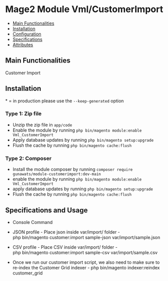 # Mage2 Module Vml/CustomerImport
 - [Main Functionalities](#markdown-header-main-functionalities)
 - [Installation](#markdown-header-installation)
 - [Configuration](#markdown-header-configuration)
 - [Specifications](#markdown-header-specifications)
 - [Attributes](#markdown-header-attributes)


## Main Functionalities
Customer Import 

## Installation
\* = in production please use the `--keep-generated` option

### Type 1: Zip file

 - Unzip the zip file in `app/code`
 - Enable the module by running `php bin/magento module:enable Vml_CustomerImport`
 - Apply database updates by running `php bin/magento setup:upgrade`
 - Flush the cache by running `php bin/magento cache:flush`

### Type 2: Composer

 - Install the module composer by running `composer require  gunawats/module-customerimport:dev-main`
 - enable the module by running `php bin/magento module:enable Vml_CustomerImport`
 - apply database updates by running `php bin/magento setup:upgrade`
 - Flush the cache by running `php bin/magento cache:flush`


## Specifications and Usage

- Console Command
 - JSON profile - Place json inside var/import/ folder -   
    php bin/magento customer:import sample-json var/import/sample.json


 - CSV profile - Place CSV inside var/import/ folder -     
    php bin/magento customer:import sample-csv var/import/sample.csv


 - Once we run our customer import script, we also need to make sure to re-index the Customer Grid indexer - 
    php bin/magento indexer:reindex customer_grid 


